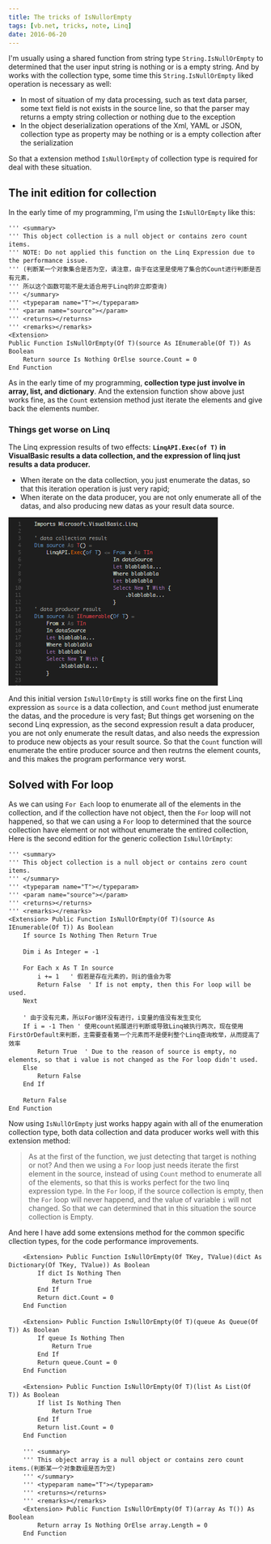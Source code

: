 ```yaml
---
title: The tricks of IsNullorEmpty
tags: [vb.net, tricks, note, Linq]
date: 2016-06-20
---
```


I'm usually using a shared function from string type ``String.IsNullOrEmpty`` to determined that the user input string is nothing or is a empty string. And by works with the collection type, some time this ``String.IsNullOrEmpty`` liked operation is necessary as well:

+ In most of situation of my data processing, such as text data parser, some text field is not exists in the source line, so that the parser may returns a empty string collection or nothing due to the exception
+ In the object deserialization operations of the Xml, YAML or JSON, collection type as property may be nothing or is a empty collection after the serialization

So that a extension method ``IsNullOrEmpty`` of collection type is required for deal with these situation.

## The init edition for collection

In the early time of my programming, I'm using the ``IsNullOrEmpty`` like this:

```vbnet
''' <summary>
''' This object collection is a null object or contains zero count items.
''' NOTE: Do not applied this function on the Linq Expression due to the performance issue.
''' (判断某一个对象集合是否为空，请注意，由于在这里是使用了集合的Count进行判断是否有元素，
''' 所以这个函数可能不是太适合用于Linq的非立即查询)
''' </summary>
''' <typeparam name="T"></typeparam>
''' <param name="source"></param>
''' <returns></returns>
''' <remarks></remarks>
<Extension>
Public Function IsNullOrEmpty(Of T)(source As IEnumerable(Of T)) As Boolean
    Return source Is Nothing OrElse source.Count = 0
End Function
```

As in the early time of my programming, **collection type just involve in array, list, and dictionary**. And the extension function show above just works fine, as the ``Count`` extension method just iterate the elements and give back the elements number.

### Things get worse on Linq

The Linq expression results of two effects: **``LinqAPI.Exec(of T)`` in VisualBasic results a data collection, and the expression of linq just results a data producer.**

+ When iterate on the data collection, you just enumerate the datas, so that this iteration operation is just very rapid; 
+ When iterate on the data producer, you are not only enumerate all of the datas, and also producing new datas as your result data source.

![](./images/TwoLinq'.png)

And this initial version ``IsNullOrEmpty`` is still works fine on the first Linq expression as ``source`` is a data collection, and ``Count`` method just enumerate the datas, and the procedure is very fast; But things get worsening on the second Linq expression, as the second expression result a data producer, you are not only enumerate the result datas, and also needs the expression to produce new objects as your result source. So that the ``Count`` function will enumerate the entire producer source and then reutrns the element counts, and this makes the program performance very worst.

## Solved with For loop

As we can using ``For Each`` loop to enumerate all of the elements in the collection, and if the collection have not object, then the ``For`` loop will not happened, so that we can using a ``For`` loop to determined that the source collection have element or not without enumerate the entired collection, Here is the second edition for the generic collection ``IsNullOrEmpty``:

```vbnet
''' <summary>
''' This object collection is a null object or contains zero count items.
''' </summary>
''' <typeparam name="T"></typeparam>
''' <param name="source"></param>
''' <returns></returns>
''' <remarks></remarks>
<Extension> Public Function IsNullOrEmpty(Of T)(source As IEnumerable(Of T)) As Boolean
    If source Is Nothing Then Return True

    Dim i As Integer = -1

    For Each x As T In source
        i += 1   ' 假若是存在元素的，则i的值会为零
        Return False  ' If is not empty, then this For loop will be used.
    Next

    ' 由于没有元素，所以For循环没有进行，i变量的值没有发生变化
    If i = -1 Then ' 使用count拓展进行判断或导致Linq被执行两次，现在使用FirstOrDefault来判断，主需要查看第一个元素而不是便利整个Linq查询枚举，从而提高了效率
        Return True  ' Due to the reason of source is empty, no elements, so that i value is not changed as the For loop didn't used.
    Else
        Return False
    End If

    Return False
End Function
```

Now using ``IsNullOrEmpty`` just works happy again with all of the enumeration collection type, both data collection and data producer works well with this extension method:

> As at the first of the function, we just detecting that target is nothing or not?
> And then we using a ``For`` loop just needs iterate the first element in the source, instead of using ``Count`` method to enumerate all of the elements, so that this is works perfect for the two linq expression type.
> In the ``For`` loop, if the source collection is empty, then the ``For`` loop will never happend, and the value of variable ``i`` will not changed. So that we can determined that in this situation the source collection is Empty.

And here I have add some extensions method for the common specific cllection types, for the code performance improvements.

```vbnet
    <Extension> Public Function IsNullOrEmpty(Of TKey, TValue)(dict As Dictionary(Of TKey, TValue)) As Boolean
        If dict Is Nothing Then
            Return True
        End If
        Return dict.Count = 0
    End Function

    <Extension> Public Function IsNullOrEmpty(Of T)(queue As Queue(Of T)) As Boolean
        If queue Is Nothing Then
            Return True
        End If
        Return queue.Count = 0
    End Function

    <Extension> Public Function IsNullOrEmpty(Of T)(list As List(Of T)) As Boolean
        If list Is Nothing Then
            Return True
        End If
        Return list.Count = 0
    End Function

    ''' <summary>
    ''' This object array is a null object or contains zero count items.(判断某一个对象数组是否为空)
    ''' </summary>
    ''' <typeparam name="T"></typeparam>
    ''' <returns></returns>
    ''' <remarks></remarks>
    <Extension> Public Function IsNullOrEmpty(Of T)(array As T()) As Boolean
        Return array Is Nothing OrElse array.Length = 0
    End Function
```